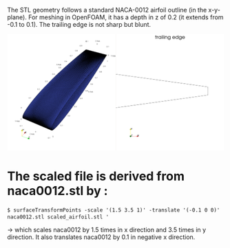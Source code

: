 The STL geometry follows a standard NACA-0012 airfoil outline (in the x-y-plane). For meshing in OpenFOAM, it has a depth in z of 0.2 (it extends from -0.1 to 0.1). The trailing edge is not sharp but blunt.

<img src="naca0012.png" alt="naca0012">

# The scaled file is derived from naca0012.stl by :
```
$ surfaceTransformPoints -scale '(1.5 3.5 1)' -translate '(-0.1 0 0)' naca0012.stl scaled_airfoil.stl '
```
 -> which scales naca0012 by 1.5 times in x direction and 3.5 times in y direction. It also translates naca0012 by 0.1 in negative x direction.